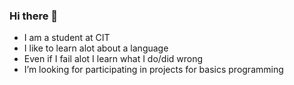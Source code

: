 ### Hi there 👋
- I am a student at CIT
- I like to learn alot about a language
- Even if I fail alot I learn what I do/did wrong
- I’m looking for participating in projects for basics programming
